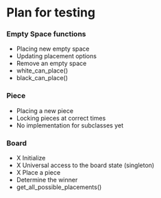 # Plan for testing

### Empty Space functions
- Placing new empty space
- Updating placement options
- Remove an empty space
- white_can_place()
- black_can_place()

### Piece
- Placing a new piece
- Locking pieces at correct times
- No implementation for subclasses yet

### Board
- X Initialize
- X Universal access to the board state (singleton)
- X Place a piece
- Determine the winner
- get_all_possible_placements()